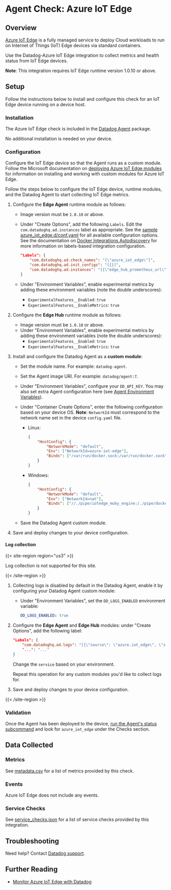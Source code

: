 # Agent Check: Azure IoT Edge

## Overview

[Azure IoT Edge][1] is a fully managed service to deploy Cloud workloads to run on Internet of Things (IoT) Edge devices via standard containers.

Use the Datadog-Azure IoT Edge integration to collect metrics and health status from IoT Edge devices.

**Note**: This integration requires IoT Edge runtime version 1.0.10 or above.

## Setup

Follow the instructions below to install and configure this check for an IoT Edge device running on a device host.

### Installation

The Azure IoT Edge check is included in the [Datadog Agent][2] package.

No additional installation is needed on your device.

### Configuration

Configure the IoT Edge device so that the Agent runs as a custom module. Follow the Microsoft documentation on [deploying Azure IoT Edge modules][3] for information on installing and working with custom modules for Azure IoT Edge.

Follow the steps below to configure the IoT Edge device, runtime modules, and the Datadog Agent to start collecting IoT Edge metrics.

1. Configure the **Edge Agent** runtime module as follows:
    - Image version must be `1.0.10` or above.
    - Under "Create Options", add the following `Labels`. Edit the `com.datadoghq.ad.instances` label as appropriate. See the [sample azure_iot_edge.d/conf.yaml][5] for all available configuration options. See the documentation on [Docker Integrations Autodiscovery][6] for more information on labels-based integration configuration.

        ```json
        "Labels": {
            "com.datadoghq.ad.check_names": "[\"azure_iot_edge\"]",
            "com.datadoghq.ad.init_configs": "[{}]",
            "com.datadoghq.ad.instances": "[{\"edge_hub_prometheus_url\": \"http://edgeHub:9600/metrics\", \"edge_agent_prometheus_url\": \"http://edgeAgent:9600/metrics\"}]"
        }
        ```

    - Under "Environment Variables", enable experimental metrics by adding these environment variables (note the double underscores):
        - `ExperimentalFeatures__Enabled`: `true`
        - `ExperimentalFeatures__EnableMetrics`: `true`

2. Configure the **Edge Hub** runtime module as follows:
    - Image version must be `1.0.10` or above.
    - Under "Environment Variables", enable experimental metrics by adding these environment variables (note the double underscores):
        - `ExperimentalFeatures__Enabled`: `true`
        - `ExperimentalFeatures__EnableMetrics`: `true`

3. Install and configure the Datadog Agent as a **custom module**:
    - Set the module name. For example: `datadog-agent`.
    - Set the Agent image URI. For example: `datadog/agent:7`.
    - Under "Environment Variables", configure your `DD_API_KEY`. You may also set extra Agent configuration here (see [Agent Environment Variables][4]).
    - Under "Container Create Options", enter the following configuration based on your device OS. **Note**: `NetworkId` must correspond to the network name set in the device `config.yaml` file.

        - Linux:
            ```json
            {
                "HostConfig": {
                    "NetworkMode": "default",
                    "Env": ["NetworkId=azure-iot-edge"],
                    "Binds": ["/var/run/docker.sock:/var/run/docker.sock"]
                }
            }
            ```
        - Windows:
            ```json
            {
                "HostConfig": {
                    "NetworkMode": "default",
                    "Env": ["NetworkId=nat"],
                    "Binds": ["//./pipe/iotedge_moby_engine:/./pipe/docker_engine"]
                }
            }
            ```

    - Save the Datadog Agent custom module.

4. Save and deploy changes to your device configuration.

#### Log collection

{{< site-region region="us3" >}}

Log collection is not supported for this site.

{{< /site-region >}}

1. Collecting logs is disabled by default in the Datadog Agent, enable it by configuring your Datadog Agent custom module:
    - Under "Environment Variables", set the `DD_LOGS_ENABLED` environment variable:

        ```yaml
        DD_LOGS_ENABLED: true
        ```

2. Configure the **Edge Agent** and **Edge Hub** modules: under "Create Options", add the following label:

    ```json
    "Labels": {
        "com.datadoghq.ad.logs": "[{\"source\": \"azure.iot_edge\", \"service\": \"<SERVICE>\"}]",
        "...": "..."
    }
    ```

    Change the `service` based on your environment.

    Repeat this operation for any custom modules you'd like to collect logs for.

3. Save and deploy changes to your device configuration.

{{< /site-region >}}

### Validation

Once the Agent has been deployed to the device, [run the Agent's status subcommand][7] and look for `azure_iot_edge` under the Checks section.

## Data Collected

### Metrics

See [metadata.csv][8] for a list of metrics provided by this check.

### Events

Azure IoT Edge does not include any events.

### Service Checks

See [service_checks.json][11] for a list of service checks provided by this integration.

## Troubleshooting

Need help? Contact [Datadog support][9].

## Further Reading

- [Monitor Azure IoT Edge with Datadog][10]

[1]: https://azure.microsoft.com/en-us/services/iot-edge/
[2]: https://docs.datadoghq.com/agent/
[3]: https://docs.microsoft.com/en-us/azure/iot-edge/how-to-deploy-modules-portal
[4]: https://docs.datadoghq.com/agent/guide/environment-variables/
[5]: https://github.com/DataDog/integrations-core/blob/master/azure_iot_edge/datadog_checks/azure_iot_edge/data/conf.yaml.example
[6]: https://docs.datadoghq.com/agent/docker/integrations/
[7]: https://docs.datadoghq.com/agent/guide/agent-commands/#agent-status-and-information
[8]: https://github.com/DataDog/integrations-core/blob/master/azure_iot_edge/metadata.csv
[9]: https://docs.datadoghq.com/help/
[10]: https://www.datadoghq.com/blog/monitor-azure-iot-edge-with-datadog/
[11]: https://github.com/DataDog/integrations-core/blob/master/azure_iot_edge/assets/service_checks.json
